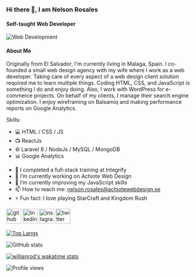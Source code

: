### Hi there 👋, I am Nelson Rosales
#### Self-taught Web Developer
![Web Development](https://i.ibb.co/tbkvPgj/Nelson-Rosales-Web-Developer.png)

#### About Me

Originally from El Salvador, I'm currently living in Malaga, Spain. I co-founded a small web design agency with my wife where I work as a web developer. Taking care of every aspect of a web design client solution required me to learn multiple things. Coding HTML, CSS, and JavaScript is something I do and enjoy doing. Also, I work with WordPress for e-commerce projects. On behalf of my clients, I manage their search engine optimization. I enjoy wireframing on Balsamiq and making performance reports on Google Analytics.


Skills: 

* 💻 HTML / CSS / JS 
* 📺 ReactJs
* ⚙️ Laravel 8 / NodeJs / MySQL / MongoDB
* 📊 Google Analytics

- 📓 I completed a full-stack training at Integrify
- 🔭 I’m currently working on Achiote Web Design 
- 🌱 I’m currently improving my JavaScript skills 
- 📫 How to reach me: nelson.rosales@achiotewebdesign.se 
- ⚡ Fun fact: I love playing StarCraft  and Kingdom Rush 


[<img src='https://cdn.jsdelivr.net/npm/simple-icons@3.0.1/icons/github.svg' alt='github' height='40'>](https://github.com/nelson2411)  [<img src='https://cdn.jsdelivr.net/npm/simple-icons@3.0.1/icons/linkedin.svg' alt='linkedin' height='40'>](https://www.linkedin.com/in/nelsonrosales24/)  [<img src='https://cdn.jsdelivr.net/npm/simple-icons@3.0.1/icons/instagram.svg' alt='instagram' height='40'>](https://www.instagram.com/nelsonmirand4/)  [<img src='https://cdn.jsdelivr.net/npm/simple-icons@3.0.1/icons/twitter.svg' alt='twitter' height='40'>](https://twitter.com/@nelsonrosales27)  

[![Top Langs](https://github-readme-stats.vercel.app/api/top-langs/?username=nelson2411&layout=compact)](https://github.com/nelson2411/github-readme-stats)

![GitHub stats](https://github-readme-stats.vercel.app/api?username=nelson2411&show_icons=true)  

[![willianrod's wakatime stats](https://github-readme-stats.vercel.app/api/wakatime?username=nelson0504)](https://github.com/nelson2411/github-readme-stats)

![Profile views](https://gpvc.arturio.dev/nelson2411)  
